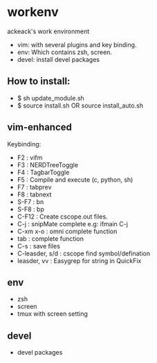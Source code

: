 workenv
=======

ackeack's work environment
- vim: with several plugins and key binding.
- env: Which contains zsh, screen.
- devel: install devel packages

How to install:
------
- $ sh update_module.sh
- $ source install.sh OR source install_auto.sh 

vim-enhanced
-----
Keybinding: 
* F2     : vifm
* F3     : NERDTreeToggle
* F4     : TagbarToggle
* F5     : Compile and execute (c, python, sh)
* F7     : tabprev
* F8     : tabnext
* S-F7   : bn
* S-F8   : bp
* C-F12           : Create cscope.out files.
* C-j             : snipMate complete e.g: ifmain C-j
* C-xm x-o        : omni complete function
* tab             : complete function
* C-s             : save files
* C-leasder, s/d  : cscope find symbol/defination
* leasder, vv     : Easygrep for string in QuickFix

env
-----
* zsh
* screen
* tmux with screen setting

devel
-----
* devel packages

